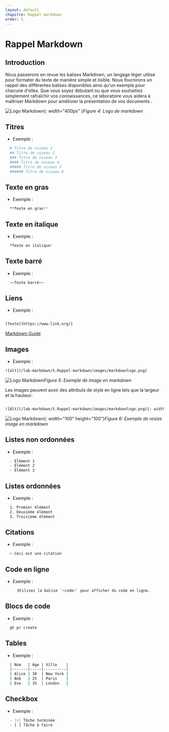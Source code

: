 ```yaml
---
layout: default
chapitre: Rappel markdown
order: 5
---
```


# Rappel Markdown

<!-- note -->
## Introduction

Nous passerons en revue les balises Markdown, un langage léger utilisé pour formater du texte de manière simple et lisible. Nous fournirons un rappel des différentes balises disponibles ainsi qu'un exemple pour chacune d'elles. Que vous soyez débutant ou que vous souhaitiez simplement rafraîchir vos connaissances, ce laboratoire vous aidera à maîtriser Markdown pour améliorer la présentation de vos documents .

![Logo Markdown](/lab-markdown/5.Rappel-markdown/images/Markdown-mark.png){: width="400px" }*Figure 4: Logo de markdown*



##  Titres
  - Exemple :
  ```bash
    # Titre de niveau 1
    ## Titre de niveau 2
    ### Titre de niveau 3
    #### Titre de niveau 4
    ##### Titre de niveau 5
    ###### Titre de niveau 6
  ```

## Texte en gras
  - Exemple :
  ```bash
    **Texte en gras**
  ```

## Texte en italique
 - Exemple :
  ```bash
    *Texte en italique*
  ```

## Texte barré

 - Exemple :
  ```bash
    ~~Texte barré~~
  ```

## Liens

 - Exemple :

```bash

[Texte](https://www.link.org/)

```


[Markdown Guide](https://www.markdownguide.org/)


## Images

 - Exemple :
  
  ```bash
![alt](/lab-markdown/5.Rappel-markdown/images/markdownlogo.png)

  ```

![Logo Markdown](/lab-markdown/5.Rappel-markdown/images/markdownlogo.png)*Figure 5: Exemple de image en markdown*


Les images peuvent avoir des attributs de style en ligne tels que la largeur et la hauteur:

  ```bash

  ![Alt](/lab-markdown/5.Rappel-markdown/images/markdownlogo.png){: width="100" height="100"}

  ```

  ![Logo Markdown](/lab-markdown/5.Rappel-markdown/images/markdownlogo.png){: width="100" height="100"}*Figure 6: Exemple de resize image en markdown*


## Listes non ordonnées 

 -  Exemple :

  ```bash
    - Élément 1
    - Élément 2
    - Élément 3
  ```



## Listes ordonnées 

  - Exemple :

  ```bash
    1. Premier élément
    2. Deuxième élément
    3. Troisième élément
  ```

## Citations

  - Exemple :
  
  ```bash
    > Ceci est une citation
  ```

## Code en ligne

  - Exemple :
    ```bash
      Utilisez la balise `<code>` pour afficher du code en ligne.
    ```


## Blocs de code

  - Exemple :
  ```bash
    gh pr create 
  ```

## Tables

  - Exemple :

  ```bash
    | Nom   | Âge | Ville    |
    |-------|-----|----------|
    | Alice | 30  | New York |
    | Bob   | 25  | Paris    |
    | Eve   | 35  | London   |
  ```


## Checkbox

 -  Exemple :
   
  ```bash
    - [x] Tâche terminée
    - [ ] Tâche à faire 
  ```
<!-- new slide -->




